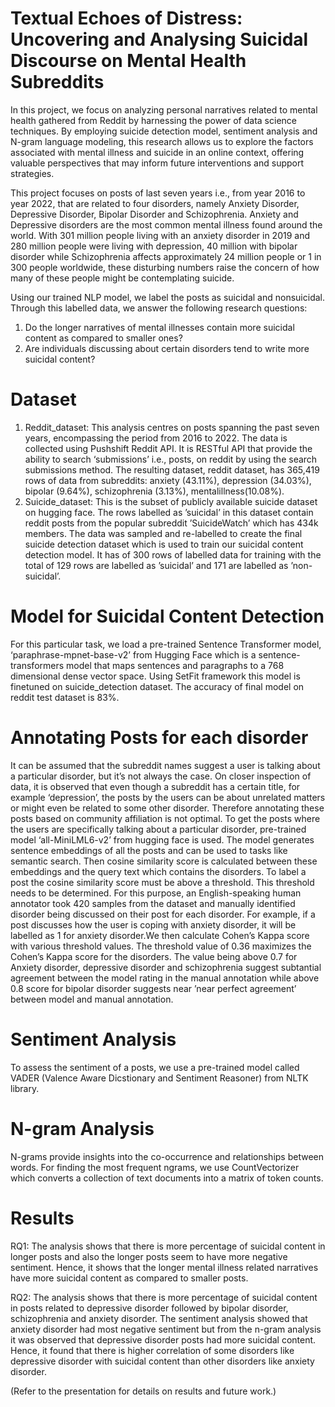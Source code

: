 # Textual Echoes of Distress: Uncovering and Analysing Suicidal Discourse on Mental Health Subreddits
In this project, we focus on analyzing personal narratives related to mental health gathered from Reddit by harnessing the power of data science techniques. By employing suicide detection model, sentiment analysis and N-gram language modeling, this research allows us to explore the factors associated with mental illness and suicide in an online context, offering valuable perspectives that may inform future interventions and support strategies.

This project focuses on posts of last seven years i.e., from year 2016 to year 2022, that are related to four disorders, namely Anxiety Disorder, Depressive Disorder, Bipolar Disorder and Schizophrenia. Anxiety and Depressive disorders are the most common mental illness found around the world. With 301 million people living with an anxiety disorder in 2019 and 280 million people were living with depression, 40 million with bipolar disorder while Schizophrenia affects approximately 24 million people or 1 in 300 people worldwide, these disturbing numbers raise the concern of how many of these people might be contemplating suicide.

Using our trained NLP model, we label the posts as suicidal and nonsuicidal. Through this labelled data, we answer the following research questions:
1) Do the longer narratives of mental illnesses contain more suicidal content as compared to smaller ones?
2) Are individuals discussing about certain disorders tend to write more suicidal content?

# Dataset
1) Reddit_dataset: This analysis centres on posts spanning the past seven years, encompassing the period from 2016 to 2022. The data is collected using Pushshift Reddit API. It is RESTful API that provide the ability to search ‘submissions’ i.e., posts, on reddit by using the search submissions method. The resulting dataset, reddit dataset, has 365,419 rows of data from subreddits: anxiety (43.11%), depression (34.03%), bipolar (9.64%), schizophrenia (3.13%), mentalillness(10.08%).
2) Suicide_dataset: This is the subset of publicly available suicide dataset on hugging face. The rows labelled as ’suicidal’ in this dataset contain reddit posts from the popular subreddit ’SuicideWatch’ which has 434k members. The data was sampled and re-labelled to create the final suicide detection dataset which is used to train our suicidal content detection model. It has of 300 rows of labelled data for training with the total of 129 rows are labelled as ’suicidal’ and 171 are labelled as ’non-suicidal’.

# Model for Suicidal Content Detection
For this particular task, we load a pre-trained Sentence Transformer model, ‘paraphrase-mpnet-base-v2’ from Hugging Face which is a sentence-transformers model that maps sentences and paragraphs to a 768 dimensional dense vector space. Using SetFit framework this model is finetuned on suicide_detection dataset. The accuracy of final model on reddit test dataset is 83%.

# Annotating Posts for each disorder
It can be assumed that the subreddit names suggest a user is talking about a particular disorder, but it’s not always the case. On closer inspection of data, it is observed that even though a subreddit has a certain title, for example ‘depression’, the posts by the users can be about unrelated matters or might even be related to some other disorder. Therefore annotating these posts based on community affiliation is not optimal.
To get the posts where the users are specifically talking about a particular disorder, pre-trained model ‘all-MiniLML6-v2’ from hugging face is used. The model generates
sentence embeddings of all the posts and can be used to tasks like semantic search. Then cosine similarity score is calculated between these embeddings and the query text which contains the disorders.
To label a post the cosine similarity score must be above a threshold. This threshold needs to be determined. For this purpose, an English-speaking human annotator took 420 samples from the dataset and manually identified disorder being discussed on their post for each disorder. For example, if a post discusses how the user is coping with anxiety disorder, it will be labelled as 1 for anxiety disorder.We then calculate Cohen’s Kappa score with various threshold values. The threshold value of 0.36 maximizes the Cohen’s Kappa score for the disorders. The value being above 0.7 for Anxiety disorder, depressive disorder and schizophrenia suggest subtantial agreement between the
model rating in the manual annotation while above 0.8 score for bipolar disorder suggests near ’near perfect agreement’ between model and manual annotation.

# Sentiment Analysis
To assess the sentiment of a posts, we use a pre-trained model called VADER (Valence Aware Dicstionary and Sentiment Reasoner) from NLTK library.

# N-gram Analysis
N-grams provide insights into the co-occurrence and relationships between words. For finding the most frequent ngrams, we use CountVectorizer which converts a collection of
text documents into a matrix of token counts.

# Results

RQ1: The analysis shows that there is more percentage of suicidal content in longer posts and also the longer posts seem to have more negative sentiment. Hence, it shows that the longer mental illness related narratives have more suicidal content as compared to smaller posts.

RQ2: The analysis shows that there is more percentage of suicidal content in posts related to depressive disorder followed by bipolar disorder, schizophrenia and anxiety disorder. The sentiment analysis showed that anxiety disorder had most negative sentiment but from the n-gram analysis it was observed that depressive disorder posts had more suicidal content. Hence, it found that there is higher correlation of some disorders like depressive disorder with suicidal content than other disorders like anxiety disorder.

(Refer to the presentation for details on results and future work.)

